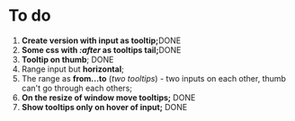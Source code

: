 # To do

<ol>
  <li><b>Create version with <b>input</b> as <b>tooltip</b>;</b>DONE</li>
  <li><b>Some <b>css</b> with <i>:after</i> as <b>tooltips tail</b>;</b>DONE</li>
  <li><b>Tooltip on thumb</b>; DONE</li>
  <li>Range input but <b>horizontal</b>;</li>
  <li>The range as <b>from...to</b> (<i>two tooltips</i>) - two inputs on each other, thumb can't go through each others;</li>
  <li><b>On the resize of window move tooltips;</b> DONE</li>
  <li><b>Show tooltips only on hover of input;</b> DONE</li>
</ol>
